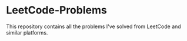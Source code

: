 # LeetCode-Problems
This repository contains all the problems I've solved from LeetCode and similar platforms.
